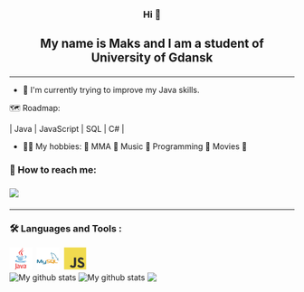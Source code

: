 ### <p align="center">Hi 👋<p>
## <p align="center"> My name is Maks and I am a student of University of Gdansk<p>
<div id="header" align="center">
  
</div>

 ---
 
- 🔭 I'm currently trying to improve my Java skills.

 🗺️ Roadmap:

| Java | JavaScript | SQL | C# | 

 - :man_technologist: My hobbies:  :eyes: MMA :eyes: Music :eyes: Programming :eyes: Movies :eyes:


### 📧 How to reach me: 

### [<img src="https://img.shields.io/badge/Facebook-blue?style=for-the-badge&logo=facebook&logoColor=white">](https://www.facebook.com/profile.php?id=100003793525580)

---
### :hammer_and_wrench: Languages and Tools :


<div>
  <img src="https://github.com/devicons/devicon/blob/master/icons/java/java-original-wordmark.svg" title="Java" alt="Java" width="40" height="40"/>&nbsp;
  <img src="https://github.com/devicons/devicon/blob/master/icons/mysql/mysql-original-wordmark.svg" title="MySQL"  alt="MySQL" width="40" height="40"/>&nbsp;
  <img src="https://github.com/devicons/devicon/blob/master/icons/javascript/javascript-original.svg" title="JavaScript" alt="JavaScript" width="40" height="40"/>&nbsp;
</div>

<img align="center" src="https://github-readme-streak-stats.herokuapp.com?user=mslabysz&theme=vue-dark&hide_border=true&date_format=M%20j%5B%2C%20Y%5D" alt="My github stats" />

<img align="center" src="https://github-readme-stats.vercel.app/api?username=mslabysz&show_icons=true&include_all_commits=true&theme=cobalt&hide_border=true" alt="My github stats" /> 

<img align="center" src="https://github-readme-stats.vercel.app/api/top-langs/?username=mslabysz&layout=compact&theme=cobalt&hide_border=true" />
